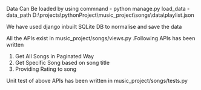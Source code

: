 Data Can Be loaded by using commnand - python manage.py load_data -data_path D:\projects\pythonProject\music_project\songs\data\playlist.json

We have used django inbuilt SQLite DB to normalise and save the data

All the APIs exist in music_project/songs/views.py .Following APIs has been written
1. Get All Songs in Paginated Way
2. Get Specific Song based on song title
3. Providing Rating to song

Unit test of above APIs has been written in music_project/songs/tests.py
